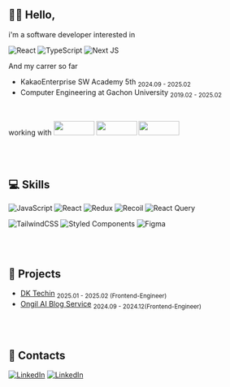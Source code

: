  🫲🏻 Hello,
---
i'm a software developer interested in

![React](https://img.shields.io/badge/react-%2320232a.svg?style=for-the-badge&logo=react&logoColor=%2361DAFB)
![TypeScript](https://img.shields.io/badge/typescript-%23007ACC.svg?style=for-the-badge&logo=typescript&logoColor=white)
![Next JS](https://img.shields.io/badge/Next-black?style=for-the-badge&logo=next.js&logoColor=white)

And my carrer so far
- KakaoEnterprise SW Academy 5th <sub>2024.09 - 2025.02</sub> 
- Computer Engineering at Gachon University <sub>2019.02 - 2025.02</sub>

<br>

working with 
<img src="https://img.shields.io/badge/jira-%230A0FFF.svg?style=for-the-badge&logo=jira&logoColor=white" width="80" height="28" />
<img src="https://img.shields.io/badge/Slack-4A154B?style=for-the-badge&logo=slack&logoColor=white" width="80" height="28" />
<img src="https://img.shields.io/badge/Notion-%23000000.svg?style=for-the-badge&logo=notion&logoColor=white" width="80" height="28" />



<br><br>
💻 Skills
---
![JavaScript](https://img.shields.io/badge/javascript-%23323330.svg?style=for-the-badge&logo=javascript&logoColor=%23F7DF1E)
![React](https://img.shields.io/badge/react-%2320232a.svg?style=for-the-badge&logo=react&logoColor=%2361DAFB)
![Redux](https://img.shields.io/badge/redux-%23593d88.svg?style=for-the-badge&logo=redux&logoColor=white)
![Recoil](https://img.shields.io/badge/recoil-%3578E5.svg?style=for-the-badge&logo=recoil&logoColor=white)
![React Query](https://img.shields.io/badge/-React%20Query-FF4154?style=for-the-badge&logo=react%20query&logoColor=white)

![TailwindCSS](https://img.shields.io/badge/tailwindcss-%2338B2AC.svg?style=for-the-badge&logo=tailwind-css&logoColor=white)
![Styled Components](https://img.shields.io/badge/styled--components-DB7093?style=for-the-badge&logo=styled-components&logoColor=white)
![Figma](https://img.shields.io/badge/figma-%23F24E1E.svg?style=for-the-badge&logo=figma&logoColor=white)


<br><br>


📂 Projects
---
- [DK Techin](https://github.com/AlphaKa2/Frontend) <sub>2025.01 - 2025.02 (Frontend-Engineer)</sub>
- [Ongil AI Blog Service](https://github.com/AlphaKa2/Frontend)  <sub>2024.09 - 2024.12(Frontend-Engineer)</sub>

<br><br>

📩 Contacts
---
[![LinkedIn](https://img.shields.io/badge/linkedin-%230077B5.svg?style=for-the-badge&logo=linkedin&logoColor=white)](https://www.linkedin.com/feed/)
[![LinkedIn](https://img.shields.io/badge/velog-%20C997.svg?style=for-the-badge&logo=velog&logoColor=white)](https://velog.io/@wnsgks9899/posts)
